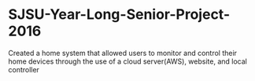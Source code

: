 # SJSU-Year-Long-Senior-Project-2016
Created a home system that allowed users to monitor and control their home devices through the use of a cloud server(AWS), website, and local controller
